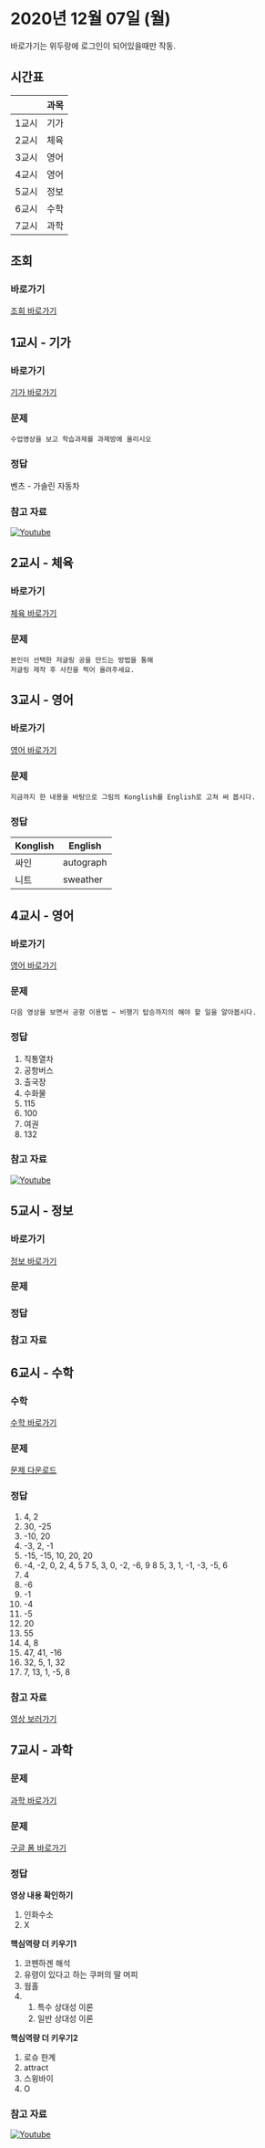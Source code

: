 # 2020년 12월 07일 (월)

바로가기는 위두랑에 로그인이 되어있을때만 작동.

## 시간표
|    |과목|
|----|---|
|1교시|기가|
|2교시|체육|
|3교시|영어|
|4교시|영어|
|5교시|정보|
|6교시|수학|
|7교시|과학|



## 조회
### 바로가기
[조회 바로가기](https://rang.edunet.net/class/G000364114/classNotifyView.do?pageNo=1&notifySequence=302945)

## 1교시 - 기가
### 바로가기
[기가 바로가기](https://rang.edunet.net/class/G000367106/hmwkppList.do?hmwkSeq=727133&hmwkTypeCd=ALL)
### 문제
```
수업영상을 보고 학습과제를 과제방에 올리시오
```
### 정답
벤츠 - 가솔린 자동차
### 참고 자료
[![Youtube](http://img.youtube.com/vi/aSk04u8YyoI/0.jpg)](https://www.youtube.com/embed/aSk04u8YyoI "Youtube")

## 2교시 - 체육
### 바로가기
[체육 바로가기](https://rang.edunet.net/class/G000363883/hmwkppList.do?hmwkSeq=722612&hmwkTypeCd=ALL)
### 문제
```
본인이 선택한 저글링 공을 만드는 방법을 통해
저글링 제작 후 사진을 찍어 올려주세요.
```

## 3교시 - 영어
### 바로가기
[영어 바로가기](https://rang.edunet.net/class/G000325221/hmwkppList.do?hmwkSeq=722223&hmwkTypeCd=ALL)
### 문제
```
지금까지 한 내용을 바탕으로 그림의 Konglish를 English로 고쳐 써 봅시다.
```
### 정답
|  Konglish  |  English  |
|------------|-----------|
|싸인        |autograph  |
|니트        |sweather

## 4교시 - 영어
### 바로가기
[영어 바로가기](https://rang.edunet.net/class/G000325221/hmwkppList.do?hmwkSeq=722232&hmwkTypeCd=ALL)
### 문제
```
다음 영상을 보면서 공항 이용법 ~ 비행기 탑승까지의 해야 할 일을 알아봅시다.
```
### 정답
1. 직통열차
2. 공항버스
3. 출국장
4. 수화물
5. 115
6. 100
7. 여권
8. 132
### 참고 자료
[![Youtube](http://img.youtube.com/vi/ZpWI4iivJpY/0.jpg)](https://www.youtube.com/embed/ZpWI4iivJpY "Youtube")

## 5교시 - 정보
### 바로가기
[정보 바로가기](https://rang.edunet.net/class/G000371838/index.do)
### 문제
<!-- [구글 폼 바로가기](https://forms.gle/00000000000000000) -->
### 정답
### 참고 자료

## 6교시 - 수학
### 수학
[수학 바로가기](https://rang.edunet.net/class/G000325357/hmwkppList.do?hmwkSeq=723929&hmwkTypeCd=ALL)
### 문제
[문제 다운로드](https://rang.edunet.net/common/fileDownload.do?type=homework&sequence=488238)
### 정답
1. 4, 2
2. 30, -25
3. -10, 20
4. -3, 2, -1
5. -15, -15, 10, 20, 20
6. -4, -2, 0, 2, 4,  5
7 5, 3, 0, -2, -6, 9
8 5, 3, 1, -1, -3, -5, 6
9. 4
10. -6
11. -1
12. -4
13. -5
14. 20
15. 55
16. 4, 8
17. 47, 41, -16
18. 32, 5, 1, 32
19. 7, 13, 1, -5, 8
### 참고 자료
[영상 보러가기](https://play.mbus.tv/1762b179b0931bbb)

## 7교시 - 과학
### 문제
[과학 바로가기](https://rang.edunet.net/class/G000325407/hmwkppList.do?hmwkSeq=727092&hmwkTypeCd=ALL)
### 문제
[구글 폼 바로가기](https://forms.gle/LtqcQfqcQ6cnmAam8)
### 정답
__영상 내용 확인하기__
1. 인화수소
2. X

__핵심역량 더 키우기1__
1. 코펜하겐 해석
2. 유령이 있다고 하는 쿠퍼의 딸 머피
3. 웜홀
4. 1. 특수 상대성 이론
   2. 일반 상대성 이론
   
__핵심역량 더 키우기2__
1. 로슈 한계
2. attract
3. 스윙바이
4. O
### 참고 자료
[![Youtube](http://img.youtube.com/vi/IcRXJOZPoLc/0.jpg)](https://www.youtube.com/embed/IcRXJOZPoLc "Youtube")
